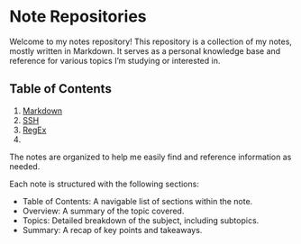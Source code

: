 # Note Repositories
Welcome to my notes repository! This repository is a collection of my notes, mostly written in Markdown. It serves as a personal knowledge base and reference for various topics I’m studying or interested in.

## Table of Contents
1. [Markdown](./markdown.md)
2. [SSH](./ssh.md)
3. [RegEx](./regex.md)
4. []()

The notes are organized to help me easily find and reference information as needed.

Each note is structured with the following sections:
- Table of Contents: A navigable list of sections within the note.
- Overview: A summary of the topic covered.
- Topics: Detailed breakdown of the subject, including subtopics.
- Summary: A recap of key points and takeaways.

